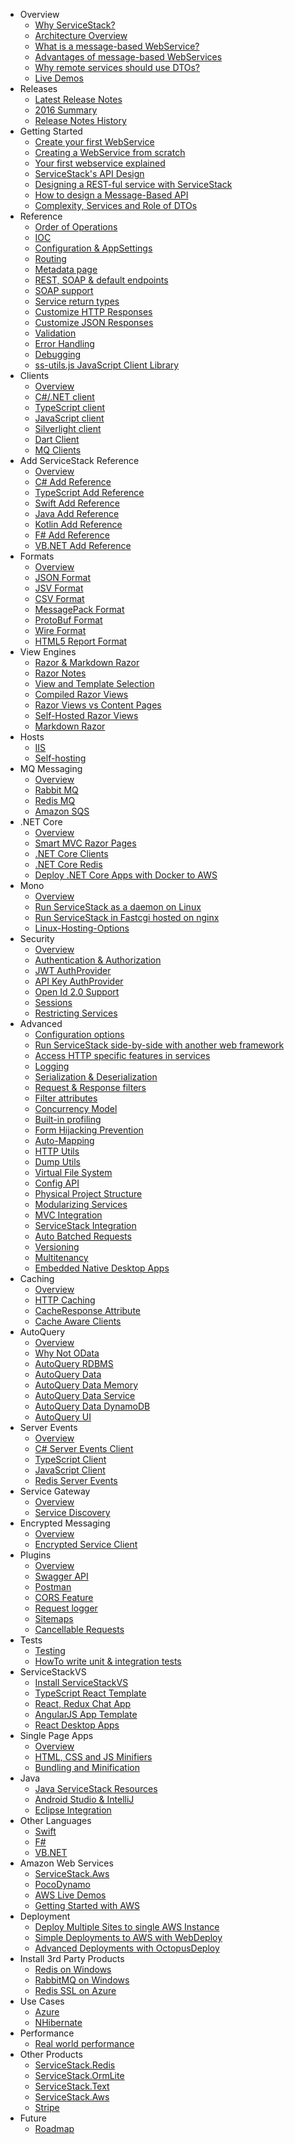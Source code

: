 
- Overview
    - [Why ServiceStack?](/why-servicestack)
    - [Architecture Overview](/architecture-overview)
    - [What is a message-based WebService?](/what-is-a-message-based-web-service)
    - [Advantages of message-based WebServices](/advantages-of-message-based-web-services)
    - [Why remote services should use DTOs?](http://stackoverflow.com/a/15369736/85785)
    - [Live Demos](https://github.com/ServiceStackApps/LiveDemos)
- Releases
    - [Latest Release Notes](/releases/v4.5.6)
    - [2016 Summary](/releases/)
    - [Release Notes History](/release-notes-history)
- Getting Started
    - [Create your first WebService](/create-your-first-webservice)
    - [Creating a WebService from scratch](/create-webservice-from-scratch)
    - [Your first webservice explained](/your-first-webservice-explained)
    - [ServiceStack's API Design](/api-design)
    - [Designing a REST-ful service with ServiceStack](http://stackoverflow.com/a/15235822/85785)
    - [How to design a Message-Based API](http://stackoverflow.com/a/15941229/85785)
    - [Complexity, Services and Role of DTOs](http://stackoverflow.com/a/32940275/85785)
- Reference
    - [Order of Operations](/order-of-operations)
    - [IOC](/ioc)
    - [Configuration & AppSettings](/appsettings)
    - [Routing](/routing)
    - [Metadata page](/metadata-page)
    - [REST, SOAP & default endpoints](/endpoints)
    - [SOAP support](/soap-support)
    - [Service return types](/service-return-types)
    - [Customize HTTP Responses](/customize-http-responses)
    - [Customize JSON Responses](/customize-json-responses)
    - [Validation](/validation)
    - [Error Handling](/error-handling)
    - [Debugging](/debugging)
    - [ss-utils.js JavaScript Client Library](/ss-utils-js)
- Clients
    - [Overview](/clients-overview)
    - [C#/.NET client](/csharp-client)
    - [TypeScript client](/typescript-add-servicestack-reference#typescript-serviceclient)
    - [JavaScript client](/javascript-client)
    - [Silverlight client](/silverlight-client)
    - [Dart Client](/dart-client)
    - [MQ Clients](/messaging#mq-client-architecture)
- Add ServiceStack Reference
    - [Overview](/add-servicestack-reference)
    - [C# Add Reference](/csharp-add-servicestack-reference)
    - [TypeScript Add Reference](/typescript-add-servicestack-reference)
    - [Swift Add Reference](/swift-add-servicestack-reference)
    - [Java Add Reference](/java-add-servicestack-reference)
    - [Kotlin Add Reference](/kotlin-add-servicestack-reference)
    - [F# Add Reference](/fsharp-add-servicestack-reference)
    - [VB.NET Add Reference](/vbnet-add-servicestack-reference)
- Formats
    - [Overview](/formats)
    - [JSON Format](https://github.com/ServiceStack/ServiceStack.Text/)
    - [JSV Format](/jsv-format)
    - [CSV Format](/csv-format)
    - [MessagePack Format](/messagepack-format)
    - [ProtoBuf Format](/protobuf-format)
    - [Wire Format](/wire-format)
    - [HTML5 Report Format](/html5reportformat)
- View Engines
    - [Razor & Markdown Razor](http://razor.servicestack.net/)
    - [Razor Notes](/razor-notes)
    - [View and Template Selection](/view-and-template-selection)
    - [Compiled Razor Views](/compiled-razor-views)
    - [Razor Views vs Content Pages](http://stackoverflow.com/questions/13206038/servicestack-razor-default-page/13206221#13206221)
    - [Self-Hosted Razor Views](http://www.ienablemuch.com/2012/12/self-hosting-servicestack-serving.html) 
    - [Markdown Razor](/markdown-razor)
- Hosts
    - [IIS](/iis)
    - [Self-hosting](/self-hosting)
- MQ Messaging
    - [Overview](/messaging)
    - [Rabbit MQ](/rabbit-mq)
    - [Redis MQ](/redis-mq)
    - [Amazon SQS](https://github.com/ServiceStack/ServiceStack.Aws#sqsmqserver)
- .NET Core
    - [Overview](/netcore)
    - [Smart MVC Razor Pages](/netcore-razor)
    - [.NET Core Clients](/netcore-clients)
    - [.NET Core Redis](/netcore-redis)
    - [Deploy .NET Core Apps with Docker to AWS](/deploy-netcore-docker-aws-ecs)
- Mono
    - [Overview](/mono)
    - [Run ServiceStack as a daemon on Linux](/servicestack-as-daemon-on-linux)
    - [Run ServiceStack in Fastcgi hosted on nginx](/servicestack-in-fastcgi-hosted-on-nginx)
    - [Linux-Hosting-Options](/linux-hosting-options)
- Security
    - [Overview](/security)
    - [Authentication & Authorization](/authentication-and-authorization)
    - [JWT AuthProvider](/jwt-authprovider)
    - [API Key AuthProvider](/api-key-authprovider)
    - [Open Id 2.0 Support](/openid)
    - [Sessions](/sessions)
    - [Restricting Services](/restricting-services)
- Advanced
    - [Configuration options](/configuration-options)
    - [Run ServiceStack side-by-side with another web framework](/servicestack-side-by-side-with-another-web-framework)
    - [Access HTTP specific features in services](/access-http-specific-features-in-services)
    - [Logging](/logging)
    - [Serialization & Deserialization](/serialization-deserialization)
    - [Request & Response filters](/request-and-response-filters)
    - [Filter attributes](/filter-attributes)
    - [Concurrency Model](/concurrency-model)
    - [Built-in profiling](/built-in-profiling)
    - [Form Hijacking Prevention](/form-hijacking-prevention)
    - [Auto-Mapping](/auto-mapping)
    - [HTTP Utils](/http-utils)
    - [Dump Utils](/dump-utils)
    - [Virtual File System](/virtual-file-system)
    - [Config API](/config-api)
    - [Physical Project Structure](/physical-project-structure)
    - [Modularizing Services](/modularizing-services)
    - [MVC Integration](/mvc-integration)
    - [ServiceStack Integration](/servicestack-integration)
    - [Auto Batched Requests](/auto-batched-requests)
    - [Versioning](/versioning)
    - [Multitenancy](/multitenancy)
    - [Embedded Native Desktop Apps](https://github.com/ServiceStack/ServiceStack.Gap)
- Caching
    - [Overview](/caching)
    - [HTTP Caching](/http-caching)
    - [CacheResponse Attribute](/cacheresponse-attribute)
    - [Cache Aware Clients](/cache-aware-clients)
- AutoQuery
    - [Overview](/autoquery)
    - [Why Not OData](/why-not-odata)
    - [AutoQuery RDBMS](/autoquery-rdbms)
    - [AutoQuery Data](/autoquery-data)
    - [AutoQuery Data Memory](/autoquery-memory)
    - [AutoQuery Data Service](/autoquery-service)
    - [AutoQuery Data DynamoDB](/autoquery-dynamodb)
    - [AutoQuery UI](https://github.com/ServiceStack/Admin)
- Server Events
    - [Overview](/server-events)
    - [C# Server Events Client](/csharp-server-events-client)
    - [TypeScript Client](/typescript-server-events-client)
    - [JavaScript Client](/javascript-server-events-client)
    - [Redis Server Events](/redis-server-events)
- Service Gateway
    - [Overview](/service-gateway)
    - [Service Discovery](/service-discovery)
- Encrypted Messaging
    - [Overview](/encrypted-messaging)
    - [Encrypted Service Client](/encrypted-messaging#encrypted-service-client)
- Plugins
    - [Overview](/plugins)
    - [Swagger API](/swagger-api)
    - [Postman](/postman)
    - [CORS Feature](/corsfeature)
    - [Request logger](/request-logger)
    - [Sitemaps](/sitemaps)
    - [Cancellable Requests](/cancellable-requests)
- Tests
    - [Testing](/testing) 
    - [HowTo write unit & integration tests](/howto-write-unit-integration-tests)
- ServiceStackVS
    - [Install ServiceStackVS](/install-servicestackvs)
    - [TypeScript React Template](https://github.com/ServiceStackApps/typescript-react-template/)
    - [React, Redux Chat App](https://github.com/ServiceStackApps/ReactChat)
    - [AngularJS App Template](https://github.com/ServiceStack/ServiceStackVS/blob/master/docs/angular-spa.md)
    - [React Desktop Apps](https://github.com/ServiceStackApps/ReactDesktopApps)
- Single Page Apps
    - [Overview](/single-page-apps) 
    - [HTML, CSS and JS Minifiers](/html-css-and-javascript-minification)
    - [Bundling and Minification](/bundling-and-minification)
- Java
    - [Java ServiceStack Resources](/java)
    - [Android Studio & IntelliJ](/java-add-servicestack-reference#servicestack-idea-android-studio-plugin)
    - [Eclipse Integration](https://github.com/ServiceStack/ServiceStack.Java/tree/master/src/ServiceStackEclipse#eclipse-integration-with-servicestack)
- Other Languages
    - [Swift](/swift)
    - [F#](/fsharp)
    - [VB.NET](/vbnet)
- Amazon Web Services
    - [ServiceStack.Aws](https://github.com/ServiceStack/ServiceStack.Aws)
    - [PocoDynamo](https://github.com/ServiceStack/PocoDynamo)
    - [AWS Live Demos](http://awsapps.servicestack.net)
    - [Getting Started with AWS](https://github.com/ServiceStackApps/AwsGettingStarted)
- Deployment
    - [Deploy Multiple Sites to single AWS Instance](/deploy-multiple-sites-to-aws)
    - [Simple Deployments to AWS with WebDeploy](/simple-deployments-to-aws)
    - [Advanced Deployments with OctopusDeploy](/advanced-deployment-octopus-deploy)
- Install 3rd Party Products
    - [Redis on Windows](https://github.com/ServiceStack/redis-windows)
    - [RabbitMQ on Windows](https://github.com/ServiceStack/rabbitmq-windows)
    - [Redis SSL on Azure](/ssl-redis-azure)
- Use Cases
    - [Azure](/azure)
    - [NHibernate](/nhibernate) 
- Performance
    - [Real world performance](/real-world-performance) 
- Other Products
    - [ServiceStack.Redis](https://github.com/ServiceStack/ServiceStack.Redis)
    - [ServiceStack.OrmLite](https://github.com/ServiceStack/ServiceStack.OrmLite)
    - [ServiceStack.Text](https://github.com/ServiceStack/ServiceStack.Text)
    - [ServiceStack.Aws](https://github.com/ServiceStack/ServiceStack.Aws)
    - [Stripe](https://github.com/ServiceStack/Stripe)
- Future
    - [Roadmap](/roadmap)